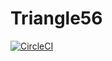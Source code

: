# Triangle56

[![CircleCI](https://dl.circleci.com/status-badge/img/gh/AnnaAngeline/Triangle56/tree/main.svg?style=svg&circle-token=54438af3a0b8096e93f3d38410a2776cd51ff0af)](https://dl.circleci.com/status-badge/redirect/gh/AnnaAngeline/Triangle56/tree/main)
